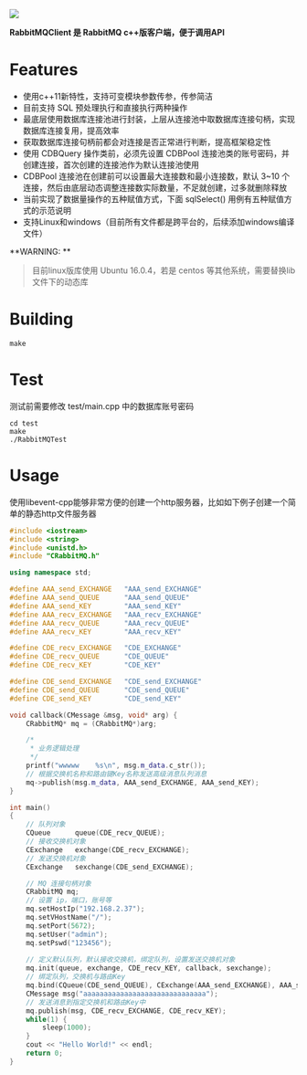![](./res/CDBQuery.png)

**RabbitMQClient 是 RabbitMQ c++版客户端，便于调用API**

# Features
* 使用c++11新特性，支持可变模块参数传参，传参简洁
* 目前支持 SQL 预处理执行和直接执行两种操作
* 最底层使用数据库连接池进行封装，上层从连接池中取数据库连接句柄，实现数据库连接复用，提高效率
* 获取数据库连接句柄前都会对连接是否正常进行判断，提高框架稳定性
* 使用 CDBQuery 操作类前，必须先设置 CDBPool 连接池类的账号密码，并创建连接，首次创建的连接池作为默认连接池使用
* CDBPool 连接池在创建前可以设置最大连接数和最小连接数，默认 3~10 个连接，然后由底层动态调整连接数实际数量，不足就创建，过多就删除释放
* 当前实现了数据量操作的五种赋值方式，下面 sqlSelect() 用例有五种赋值方式的示范说明
* 支持Linux和windows（目前所有文件都是跨平台的，后续添加windows编译文件）

**WARNING: **
> 目前linux版库使用 Ubuntu 16.0.4，若是 centos 等其他系统，需要替换lib文件下的动态库

# Building
```
make
```

# Test
测试前需要修改 test/main.cpp 中的数据库账号密码
```
cd test  
make  
./RabbitMQTest
```

# Usage
使用libevent-cpp能够非常方便的创建一个http服务器，比如如下例子创建一个简单的静态http文件服务器
```c++
#include <iostream>
#include <string>
#include <unistd.h>
#include "CRabbitMQ.h"

using namespace std;

#define AAA_send_EXCHANGE   "AAA_send_EXCHANGE"
#define AAA_send_QUEUE      "AAA_send_QUEUE"
#define AAA_send_KEY        "AAA_send_KEY"
#define AAA_recv_EXCHANGE   "AAA_recv_EXCHANGE"
#define AAA_recv_QUEUE      "AAA_recv_QUEUE"
#define AAA_recv_KEY        "AAA_recv_KEY"

#define CDE_recv_EXCHANGE   "CDE_EXCHANGE"
#define CDE_recv_QUEUE      "CDE_QUEUE"
#define CDE_recv_KEY        "CDE_KEY"

#define CDE_send_EXCHANGE   "CDE_send_EXCHANGE"
#define CDE_send_QUEUE      "CDE_send_QUEUE"
#define CDE_send_KEY        "CDE_send_KEY"

void callback(CMessage &msg, void* arg) {
    CRabbitMQ* mq = (CRabbitMQ*)arg;

    /*
     * 业务逻辑处理
     */
    printf("wwwww    %s\n", msg.m_data.c_str());
	// 根据交换机名称和路由键Key名称发送高级消息队列消息
    mq->publish(msg.m_data, AAA_send_EXCHANGE, AAA_send_KEY);
}

int main()
{
	// 队列对象
    CQueue      queue(CDE_recv_QUEUE);
	// 接收交换机对象
    CExchange   exchange(CDE_recv_EXCHANGE);
	// 发送交换机对象
    CExchange   sexchange(CDE_send_EXCHANGE);

    // MQ 连接句柄对象
    CRabbitMQ mq;
	// 设置 ip，端口，账号等
    mq.setHostIp("192.168.2.37");
    mq.setVHostName("/");
    mq.setPort(5672);
    mq.setUser("admin");
    mq.setPswd("123456");
	
	// 定义默认队列，默认接收交换机，绑定队列，设置发送交换机对象
    mq.init(queue, exchange, CDE_recv_KEY, callback, sexchange);
	// 绑定队列，交换机与路由Key
    mq.bind(CQueue(CDE_send_QUEUE), CExchange(AAA_send_EXCHANGE), AAA_send_KEY);
    CMessage msg("aaaaaaaaaaaaaaaaaaaaaaaaaaaaaa");
	// 发送消息到指定交换机和路由Key中
    mq.publish(msg, CDE_recv_EXCHANGE, CDE_recv_KEY);
    while(1) {
        sleep(1000);
    }
    cout << "Hello World!" << endl;
    return 0;
}
```
